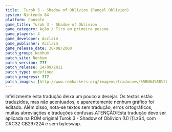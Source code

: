 ```yaml
---
title:  Turok 3 - Shadow of Oblivion (Rangel Oblivion)
system: Nintendo 64
platform: Console
game_title: Turok 3 - Shadow of Oblivion
game_category: Ação / Tiro em primeira pessoa
game_players: 4
game_developer: Acclaim
game_publisher: Acclaim
game_release_date: 30/08/2000
patch_group: Nenhum
patch_site: Nenhum
patch_version: ???
patch_release: 14/09/2011
patch_type: undefined
patch_progress: ???
patch_images: [http://www.romhackers.org/imagens/traducoes/%5BN64%5D%20Turok%203%20-%20Shadow%20of%20Oblivion%20-%20Rangel%20Oblivion%20-%201.jpg,http://www.romhackers.org/imagens/traducoes/%5BN64%5D%20Turok%203%20-%20Shadow%20of%20Oblivion%20-%20Rangel%20Oblivion%20-%202.jpg,http://www.romhackers.org/imagens/traducoes/%5BN64%5D%20Turok%203%20-%20Shadow%20of%20Oblivion%20-%20Rangel%20Oblivion%20-%203.jpg]
---
```

Infelizmente esta tradução deixa um pouco a desejar. Os textos estão traduzidos, mas não acentuados, e aparentemente nenhum gráfico foi editado. Além disso, nota-se textos sem tradução, erros ortográficos, muitas abreviações e traduções confusas.ATENÇÃO:Esta tradução deve ser aplicada na ROM original Turok 3 - Shadow of Oblivion (U) [!].z64, com CRC32 CB297224 e sem byteswap.